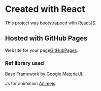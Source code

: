 # Created with React

This project was bootstrapped with [ReactJS](https://it.reactjs.org/).

## Hosted with GitHub Pages

Website for your page[GitHubPages](https://pages.github.com/).

### Ref library used

Base Framework by Google [MateriaUI](https://material-ui.com/).

Js for animation [Animejs](https://animejs.com/).



